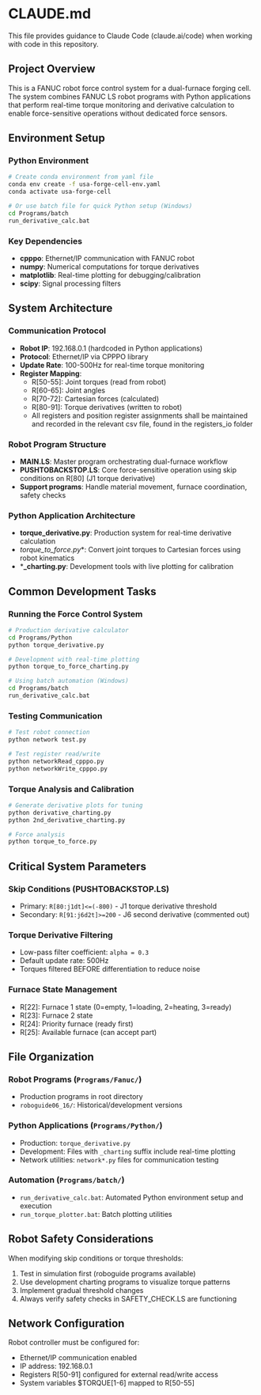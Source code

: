 # CLAUDE.md

This file provides guidance to Claude Code (claude.ai/code) when working with code in this repository.

## Project Overview

This is a FANUC robot force control system for a dual-furnace forging cell. The system combines FANUC LS robot programs with Python applications that perform real-time torque monitoring and derivative calculation to enable force-sensitive operations without dedicated force sensors.

## Environment Setup

### Python Environment
```bash
# Create conda environment from yaml file
conda env create -f usa-forge-cell-env.yaml
conda activate usa-forge-cell

# Or use batch file for quick Python setup (Windows)
cd Programs/batch
run_derivative_calc.bat
```

### Key Dependencies
- **cpppo**: Ethernet/IP communication with FANUC robot
- **numpy**: Numerical computations for torque derivatives
- **matplotlib**: Real-time plotting for debugging/calibration
- **scipy**: Signal processing filters

## System Architecture

### Communication Protocol
- **Robot IP**: 192.168.0.1 (hardcoded in Python applications)
- **Protocol**: Ethernet/IP via CPPPO library
- **Update Rate**: 100-500Hz for real-time torque monitoring
- **Register Mapping**:
  - R[50-55]: Joint torques (read from robot)
  - R[60-65]: Joint angles
  - R[70-72]: Cartesian forces (calculated)
  - R[80-91]: Torque derivatives (written to robot)
  - All registers and position register assignments shall be maintained and recorded in the relevant csv file, found in the registers_io folder

### Robot Program Structure
- **MAIN.LS**: Master program orchestrating dual-furnace workflow
- **PUSHTOBACKSTOP.LS**: Core force-sensitive operation using skip conditions on R[80] (J1 torque derivative)
- **Support programs**: Handle material movement, furnace coordination, safety checks

### Python Application Architecture
- **torque_derivative.py**: Production system for real-time derivative calculation
- **torque_to_force*.py**: Convert joint torques to Cartesian forces using robot kinematics
- ***_charting.py**: Development tools with live plotting for calibration

## Common Development Tasks

### Running the Force Control System
```bash
# Production derivative calculator
cd Programs/Python
python torque_derivative.py

# Development with real-time plotting
python torque_to_force_charting.py

# Using batch automation (Windows)
cd Programs/batch
run_derivative_calc.bat
```

### Testing Communication
```bash
# Test robot connection
python network test.py

# Test register read/write
python networkRead_cpppo.py
python networkWrite_cpppo.py
```

### Torque Analysis and Calibration
```bash
# Generate derivative plots for tuning
python derivative_charting.py
python 2nd_derivative_charting.py

# Force analysis
python torque_to_force.py
```

## Critical System Parameters

### Skip Conditions (PUSHTOBACKSTOP.LS)
- Primary: `R[80:j1dt]<=(-800)` - J1 torque derivative threshold
- Secondary: `R[91:j6d2t]>=200` - J6 second derivative (commented out)

### Torque Derivative Filtering
- Low-pass filter coefficient: `alpha = 0.3`
- Default update rate: 500Hz
- Torques filtered BEFORE differentiation to reduce noise

### Furnace State Management
- R[22]: Furnace 1 state (0=empty, 1=loading, 2=heating, 3=ready)
- R[23]: Furnace 2 state
- R[24]: Priority furnace (ready first)
- R[25]: Available furnace (can accept part)

## File Organization

### Robot Programs (`Programs/Fanuc/`)
- Production programs in root directory
- `roboguide06_16/`: Historical/development versions

### Python Applications (`Programs/Python/`)
- Production: `torque_derivative.py`
- Development: Files with `_charting` suffix include real-time plotting
- Network utilities: `network*.py` files for communication testing

### Automation (`Programs/batch/`)
- `run_derivative_calc.bat`: Automated Python environment setup and execution
- `run_torque_plotter.bat`: Batch plotting utilities

## Robot Safety Considerations

When modifying skip conditions or torque thresholds:
1. Test in simulation first (roboguide programs available)
2. Use development charting programs to visualize torque patterns
3. Implement gradual threshold changes
4. Always verify safety checks in SAFETY_CHECK.LS are functioning

## Network Configuration

Robot controller must be configured for:
- Ethernet/IP communication enabled
- IP address: 192.168.0.1
- Registers R[50-91] configured for external read/write access
- System variables $TORQUE[1-6] mapped to R[50-55]